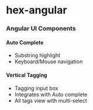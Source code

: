  hex-angular
===========

### Angular UI Components

#### Auto Complete
  - Substring highlight
  - Keyboard/Mouse navigation

#### Vertical Tagging
  - Tagging input box
  - Integrates with Auto complete
  - All tags view with multi-select


